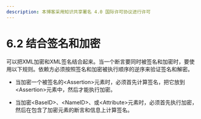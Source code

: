 ```yaml
---
description: 本博客采用知识共享署名 4.0 国际许可协议进行许可
---
```


# 6.2 结合签名和加密

可以把XML加密和XML签名结合起来。当一个断言要同时被签名和加密时，要使用以下规则。依赖方必须按照签名和加密被执行顺序的逆序来验证签名和解密。

+ 当加密一个被签名的\<Assertion\>元素时，必须首先计算签名，把它放到\<Assertion\>元素中，然后才能执行加密。

+ 当加密\<BaseID\>、\<NameID\>、或\<Attribute\>元素时，必须首先执行加密，然后在包含了加密元素的断言和信息上计算签名。
